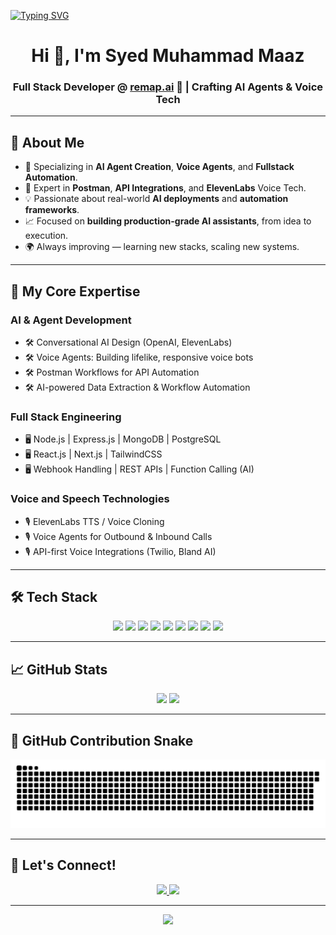 <!-- Typing Banner -->
[![Typing SVG](https://readme-typing-svg.herokuapp.com?font=Fira+Code&weight=500&size=26&pause=1000&color=39FF14&center=true&vCenter=true&width=1000&lines=Building+AI+Voice+Agents+%F0%9F%94%96;Shaping+Conversational+AI+Experiences+%F0%9F%8C%9F;Empowering+Automation+Through+Code+%E2%9A%A1;Merging+Voice+%2B+AI+Technologies+for+Real-World+Impact+%F0%9F%9A%80)](https://git.io/typing-svg)

<!-- Header -->
<h1 align="center">
Hi 👋, I'm Syed Muhammad Maaz
</h1>
<h3 align="center">
Full Stack Developer @ <a href="https://remap.ai/" target="_blank">remap.ai</a> 🚀 | Crafting AI Agents & Voice Tech
</h3>

---

## 🧠 About Me
- 🎯 Specializing in **AI Agent Creation**, **Voice Agents**, and **Fullstack Automation**.
- 🎤 Expert in **Postman**, **API Integrations**, and **ElevenLabs** Voice Tech.
- 💡 Passionate about real-world **AI deployments** and **automation frameworks**.
- 📈 Focused on **building production-grade AI assistants**, from idea to execution.
- 🌍 Always improving — learning new stacks, scaling new systems.

---

## 🚀 My Core Expertise

### AI & Agent Development
- 🛠️ Conversational AI Design (OpenAI, ElevenLabs)
- 🛠️ Voice Agents: Building lifelike, responsive voice bots
- 🛠️ Postman Workflows for API Automation
- 🛠️ AI-powered Data Extraction & Workflow Automation

### Full Stack Engineering
- 🖥️ Node.js | Express.js | MongoDB | PostgreSQL
- 🖥️ React.js | Next.js | TailwindCSS
- 🖥️ Webhook Handling | REST APIs | Function Calling (AI)

### Voice and Speech Technologies
- 🎙️ ElevenLabs TTS / Voice Cloning
- 🎙️ Voice Agents for Outbound & Inbound Calls
- 🎙️ API-first Voice Integrations (Twilio, Bland AI)

---

## 🛠️ Tech Stack

<p align="center">
  <img src="https://img.shields.io/badge/Node.js-3C873A?style=for-the-badge&logo=node.js&logoColor=white"/>
  <img src="https://img.shields.io/badge/Express.js-404D59?style=for-the-badge&logo=express&logoColor=white"/>
  <img src="https://img.shields.io/badge/MongoDB-47A248?style=for-the-badge&logo=mongodb&logoColor=white"/>
  <img src="https://img.shields.io/badge/PostgreSQL-336791?style=for-the-badge&logo=postgresql&logoColor=white"/>
  <img src="https://img.shields.io/badge/React-20232A?style=for-the-badge&logo=react&logoColor=61DAFB"/>
  <img src="https://img.shields.io/badge/Next.js-000000?style=for-the-badge&logo=next.js&logoColor=white"/>
  <img src="https://img.shields.io/badge/TailwindCSS-0EA5E9?style=for-the-badge&logo=tailwindcss&logoColor=white"/>
  <img src="https://img.shields.io/badge/Postman-FF6C37?style=for-the-badge&logo=postman&logoColor=white"/>
  <img src="https://img.shields.io/badge/ElevenLabs-FF9900?style=for-the-badge&logo=elevenlabs&logoColor=white"/>
</p>

---

## 📈 GitHub Stats

<div align="center">
  <img src="https://github-readme-stats.vercel.app/api?username=syedmuhammadmaaz&show_icons=true&theme=github_dark&hide_border=true" width="48%"/>
  <img src="https://github-readme-streak-stats.herokuapp.com/?user=syedmuhammadmaaz&theme=github_dark&hide_border=true" width="48%"/>
</div>

---

## 🐍 GitHub Contribution Snake

<div align="center">
  <img src="https://raw.githubusercontent.com/syedmuhammadmaaz/syedmuhammadmaaz/output/github-contribution-grid-snake.svg" alt="GitHub Snake" />
</div>

---

## 📣 Let's Connect!

<p align="center">
  <a href="https://www.linkedin.com/in/syed-maaz-saeed-908718204/" target="_blank">
    <img src="https://img.shields.io/badge/LinkedIn-0077B5?style=for-the-badge&logo=linkedin&logoColor=white"/>
  </a>
  <a href="mailto:maaz@remap.ai" target="_blank">
    <img src="https://img.shields.io/badge/Gmail-D14836?style=for-the-badge&logo=gmail&logoColor=white"/>
  </a>
</p>

---

<!-- Footer -->
<p align="center">
  <img src="https://capsule-render.vercel.app/api?type=waving&color=gradient&height=90&section=footer"/>
</p>
